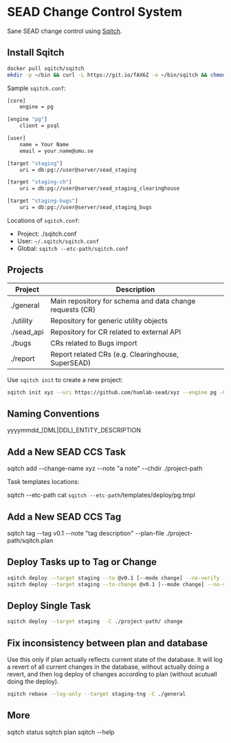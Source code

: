 # SEAD Change Control System

Sane SEAD change control using [Sqitch](https://sqitch.org/).

## Install Sqitch

```bash
docker pull sqitch/sqitch
mkdir -p ~/bin && curl -L https://git.io/fAX6Z -o ~/bin/sqitch && chmod +x ~/bin/sqitch
```

Sample `sqitch.conf`:

```bash
[core]
    engine = pg

[engine "pg"]
    client = psql

[user]
    name = Your Name
    email = your.name@umu.se

[target "staging"]
    uri = db:pg://user@server/sead_staging

[target "staging-ch"]
    uri = db:pg://user@server/sead_staging_clearinghouse

[target "staging-bugs"]
    uri = db:pg://user@server/sead_staging_bugs
```

Locations of `sqitch.conf`:

- Project: ./sqitch.conf
- User: `~/.sqitch/sqitch.conf`
- Global: `sqitch --etc-path/sqitch.conf`

## Projects

| Project       | Description   |
| ------------- | ------------- |
| ./general     | Main repository for schema and data change requests (CR) |
| ./utility     | Repository for generic utility objects      |
| ./sead_api    | Repository for CR related to external API
| ./bugs        | CRs related to Bugs import |
| ./report      | Report related CRs  (e.g. Clearinghouse, SuperSEAD) |

Use `sqitch init` to create a new project:

```bash
sqitch init xyz --uri https://github.com/humlab-sead/xyz --engine pg -C xyz
```

## Naming Conventions

yyyymmdd_[DML|DDL]_ENTITY_DESCRIPTION

## Add a New SEAD CCS Task

sqitch add --change-name xyz --note "a note" --chdir ./project-path

Task templates locations:

sqitch --etc-path
cat `sqitch --etc-path`/templates/deploy/pg.tmpl

## Add a New SEAD CCS Tag

sqitch tag --tag v0.1 --note "tag description" --plan-file ./project-path/sqitch.plan

## Deploy Tasks up to Tag or Change

```bash
sqitch deploy --target staging --to @v0.1 [--mode change] --no-verify -C ./project-path/
sqitch deploy --target staging --to-change @v0.1 [--mode change] --no-verify -C ./project-path/
```

## Deploy Single Task

```bash
sqitch deploy --target staging  -C ./project-path/ change
```

## Fix inconsistency between plan and database

Use this only if plan actually reflects current state of the database. It will log a revert of all current changes in the database,
without actually doing a revert, and then log deploy of changes according to plan (without acutuall doing the deploy).

```bash
sqitch rebase --log-only --target staging-tng -C ./general
```

## More

sqitch status
sqitch plan
sqitch --help
